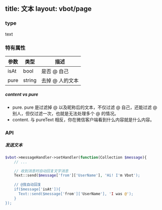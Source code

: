 title: 文本
layout: vbot/page
---
### type

text

### 特有属性

参数 | 类型 | 描述
--- | --- | ---
isAt | bool | 是否 @ 自己
pure | string | 去掉 @ 人的文本

##### content vs pure

- pure. pure 是过滤掉 @ 以及昵称后的文本，不仅过滤 @ 自己，还能过滤 @ 别人，但仅过滤一次，也就是无法处理多个 @ 的情况。
- content. 与 pureText 相反，你在微信客户端看到什么内容就是什么内容。

### API

##### 发送文本

```php
$vbot->messageHandler->setHandler(function(Collection $message){
    // ...

    // 收到消息时自动回复文字消息
    Text::send($message['from']['UserName'], 'Hi! I'm Vbot');
    
    // @我自动回复
    if($message['isAt']){
      Text::send($message['from']['UserName'], 'I was @');
    }
});
```